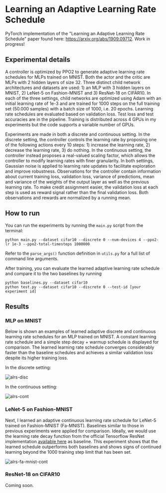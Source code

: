 # Learning an Adaptive Learning Rate Schedule

PyTorch implementation of the "Learning an Adaptive Learning Rate Schedule" paper found here: https://arxiv.org/abs/1909.09712. Work in progress!

## Experimental details

A controller is optimized by PPO2 to generate adaptive learning rate schedules for MLPs trained on MNIST. Both the actor and the critic are MLPs with 2 hidden layers of size 32.
Three distinct child network architectures and datasets are used: 1) an MLP with 3 hidden layers on MNIST, 2) LeNet-5 on Fashion-MNIST and 3) ResNet-18 on CIFAR10. In each of the three settings, child networks are optimized using Adam with an initial learning rate of 1e-3 and are trained for 1000 steps on the full training set (50.000 samples) with a batch size of 1000, i.e. 20 epochs. Learning rate schedules are evaluated based on validation loss. Test loss and test accuracies are in the pipeline. Training is distributed across 4 GPUs in my experiments but the code supports a variable number of GPUs.

Experiments are made in both a discrete and continuous setting. In the discrete setting, the controller controls the learning rate by proposing one of the following actions every 10 steps: 1) increase the learning rate, 2) decrease the learning rate, 3) do nothing. In the continuous setting, the controller instead proposes a real-valued scaling factor, which allows the controller to modify learning rates with finer granularity. In both settings, Gaussian noise is applied to learning rate updates to facilitate exploration and improve robustness.
Observations for the controller contain information about current training loss, validation loss, variance of predictions, mean and variance of the weights of the output layer as well as the previous learning rate. To make credit assignment easier, the validation loss at each step is used as reward signal rather than the final validation loss. Both observations and rewards are normalized by a running mean.

## How to run

You can run the experiments by running the `main.py` script from the terminal:

```
python main.py --dataset cifar10 --discrete 0 --num-devices 4 --ppo2-lr 1e-3 --ppo2-total-timesteps 1000000
```

Refer to the `parse_args()` function definition in `utils.py` for a full list of command line arguments.

After training, you can evaluate the learned adaptive learning rate schedule and compare it to the two baselines by running

```
python baselines.py --dataset cifar10
python test.py --dataset cifar10 --discrete 0 --test-id [your experiment id]
```


## Results

### MLP on MNIST

Below is shown an examples of learned adaptive discrete and continuous learning rate schedules for an MLP trained on MNIST. A constant learning rate schedule and a simple step decay + warmup schedule is displayed for comparison. The learned learning rate schedule converges considerably faster than the baseline schedules and achieves a similar validation loss despite its higher training loss.

In the discrete setting:

![alrs-disc](https://i.imgur.com/JBrOZUD.png)

In the continuous setting:

![alrs-cont](https://i.imgur.com/mksi6Ll.png)


### LeNet-5 on Fashion-MNIST

Next, I learned an adaptive continuous learning rate schedule for LeNet-5 trained on Fashion-MNIST (Fa-MNIST). Baselines similar to those in previous experiments were applied for comparison. Ideally, we would use the learning rate decay function from the official Tensorflow ResNet implementation [available here](https://github.com/tensorflow/models/blob/master/official/r1/resnet/resnet_run_loop.py) as baseline. This experiment shows that the learned schedule outperforms both baselines and shows signs of continued learning beyond the 1000 training step limit that has been set.

![alrs-fa-mnist-cont](https://i.imgur.com/HU8odsa.png)


### ResNet-18 on CIFAR10

Coming soon.
